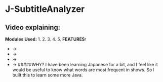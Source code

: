 # J-SubtitleAnalyzer


## **Video explaining:**

**Modules Used:**
1.
2.
3.
4.
5.
**FEATURES:**
* ->
* ->
* ->
* ->
#####WHY?
I have been learning Japanese for a bit, and I feel like it would be useful to know what words are most frequent in shows. So I built this to learn some more Java.


